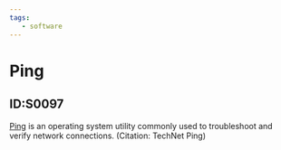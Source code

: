 ```yaml
---
tags:
   - software
---
```

# Ping
## ID:S0097
[Ping](/mitre/software/S0097) is an operating system utility commonly used to troubleshoot and verify network connections. (Citation: TechNet Ping)

